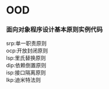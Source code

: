 # OOD
### 面向对象程序设计基本原则实例代码
srp:单一职责原则
<br>ocp:开放封闭原则
<br>lsp:里氏替换原则
<br>dip:依赖倒置原则
<br>isp:接口隔离原则
<br>lkp:迪米特法则
